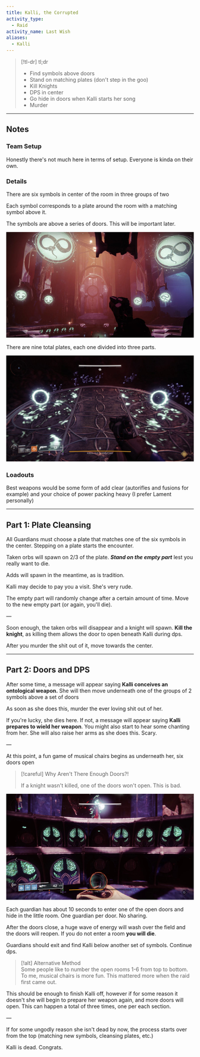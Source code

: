 ```yaml
---
title: Kalli, the Corrupted  
activity_type:
  - Raid
activity_name: Last Wish  
aliases:
  - Kalli
---
```


> [!tl-dr]  tl;dr
> - Find symbols above doors  
> - Stand on matching plates (don't step in the goo)  
> - Kill Knights  
> - DPS in center  
> - Go hide in doors when Kalli starts her song  
> - Murder  

---  
  

## Notes  

  

### Team Setup  

  
Honestly there's not much here in terms of setup. Everyone is kinda on their own.  
  

### Details  

  
There are six symbols in center of the room in three groups of two  
  
Each symbol corresponds to a plate around the room with a matching symbol above it.  
  
The symbols are above a series of doors. This will be important later.  
  
![Symbols](../../assets/img/LW-Kalli-Symbols.jpg)
  
  
There are nine total plates, each one divided into three parts.  
  
![Plates and Blights](../../assets/img/LW-Kalli-Plate.jpg)
  

### Loadouts  

  
Best weapons would be some form of add clear (autorifles and fusions for example) and your choice of power packing heavy (I prefer Lament personally)  
  
----  
  

## Part 1: Plate Cleansing  

  
All Guardians must choose a plate that matches one of the six symbols in the center. Stepping on a plate starts the encounter.  
  
Taken orbs will spawn on 2/3 of the plate. ***Stand on the empty part*** lest you really want to die.  
  
Adds will spawn in the meantime, as is tradition.  
  
Kalli may decide to pay you a visit. She's very rude.  
  
The empty part will randomly change after a certain amount of time. Move to the new empty part (or again, you'll die).  
  
—  
  
Soon enough, the taken orbs will disappear and a knight will spawn. **Kill the knight**, as killing them allows the door to open beneath Kalli during dps.  
  
After you murder the shit out of it, move towards the center.  
  
----  
  

## Part 2: Doors and DPS  

  
After some time, a message will appear saying **Kalli conceives an ontological weapon.** She will then move underneath one of the groups of 2 symbols above a set of doors  
  
As soon as she does this, murder the ever loving shit out of her.  
  
If you're lucky, she dies here. If not, a message will appear saying **Kalli prepares to wield her weapon**. You might also start to hear some chanting from her. She will also raise her arms as she does this. Scary.  
  
—  
  
At this point, a fun game of musical chairs begins as underneath her, six doors open  

> [!careful] Why Aren't There Enough Doors?!  
>
> If a knight wasn't killed, one of the doors won't open. This is bad.  

![Open Doors](../../assets/img/LW-Kalli-Doors.jpg)
  
  
  
Each guardian has about 10 seconds to enter one of the open doors and hide in the little room. One guardian per door. No sharing.  
  
After the doors close, a huge wave of energy will wash over the field and the doors will reopen. If you do not enter a room **you will die**.  
  
Guardians should exit and find Kalli below another set of symbols. Continue dps.  

> [!alt] Alternative Method  
> Some people like to number the open rooms 1-6 from top to bottom. To me, musical chairs is more fun. This mattered more when the raid first came out.  

This should be enough to finish Kalli off, however if for some reason it doesn't she will begin to prepare her weapon again, and more doors will open. This can happen a total of three times, one per each section.  
  
—  
  
If for some ungodly reason she isn't dead by now, the process starts over from the top (matching new symbols, cleansing plates, etc.)  
  
Kalli is dead. Congrats.  
